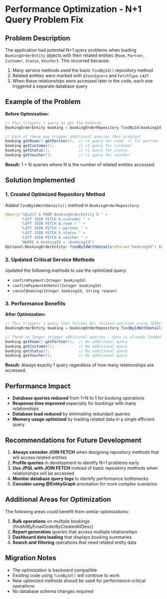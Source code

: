 # Performance Optimization - N+1 Query Problem Fix

## Problem Description

The application had potential N+1 query problems when loading `BookingOrderEntity` objects with their related entities (`Room`, `Partner`, `Customer`, `Status`, `Voucher`). This occurred because:

1. Many service methods used the basic `findById()` repository method
2. Related entities were marked with `@JsonIgnore` and `FetchType.LAZY`
3. When these relationships were accessed later in the code, each one triggered a separate database query

## Example of the Problem

**Before Optimization:**
```java
// This triggers 1 query to get the booking
BookingOrderEntity booking = bookingOrderRepository.findById(bookingId);

// Each of these may trigger additional queries (N+1 problem)
booking.getRoom().getPartner();  // +1 query for room, +1 for partner
booking.getCustomer();           // +1 query for customer  
booking.getStatus();             // +1 query for status
booking.getVoucher();            // +1 query for voucher
```

**Result:** 1 + N queries where N is the number of related entities accessed.

## Solution Implemented

### 1. Created Optimized Repository Method

Added `findByIdWithDetails()` method in `BookingOrderRepository`:

```java
@Query("SELECT b FROM BookingOrderEntity b " +
       "LEFT JOIN FETCH b.customer " +
       "LEFT JOIN FETCH b.room r " +
       "LEFT JOIN FETCH r.partner " +
       "LEFT JOIN FETCH b.status " +
       "LEFT JOIN FETCH b.voucher " +
       "WHERE b.bookingId = :bookingId")
Optional<BookingOrderEntity> findByIdWithDetails(@Param("bookingId") Integer bookingId);
```

### 2. Updated Critical Service Methods

Updated the following methods to use the optimized query:

- `confirmPayment(Integer bookingId)`
- `confirmPaymentAtHotel(Integer bookingId)`  
- `cancelBooking(Integer bookingId, String reason)`

### 3. Performance Benefits

**After Optimization:**
```java
// This triggers 1 query that fetches ALL related entities using JOINs
BookingOrderEntity booking = bookingOrderRepository.findByIdWithDetails(bookingId);

// These no longer trigger additional queries - data is already loaded
booking.getRoom().getPartner();  // No additional query
booking.getCustomer();           // No additional query
booking.getStatus();             // No additional query  
booking.getVoucher();            // No additional query
```

**Result:** Always exactly 1 query regardless of how many relationships are accessed.

## Performance Impact

- **Database queries reduced** from 1+N to 1 for booking operations
- **Response time improved** especially for bookings with many relationships
- **Database load reduced** by eliminating redundant queries
- **Memory usage optimized** by loading related data in a single efficient query

## Recommendations for Future Development

1. **Always consider JOIN FETCH** when designing repository methods that will access related entities
2. **Profile queries** in development to identify N+1 problems early
3. **Use JPQL with JOIN FETCH** instead of basic repository methods when relationships will be accessed
4. **Monitor database query logs** to identify performance bottlenecks
5. **Consider using @EntityGraph** annotation for more complex scenarios

## Additional Areas for Optimization

The following areas could benefit from similar optimizations:

1. **Bulk operations** on multiple bookings (findAllByEmailOrderByCreatedAtDesc)
2. **Report generation** queries that access multiple relationships
3. **Dashboard data loading** that displays booking summaries
4. **Search and filtering** operations that need related entity data

## Migration Notes

- The optimization is backward compatible
- Existing code using `findById()` will continue to work
- New optimized methods should be used for performance-critical operations
- No database schema changes required
